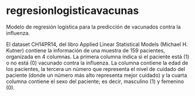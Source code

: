 # regresionlogisticavacunas
Modelo de regresión logística para la predicción de vacunados contra la influenza.

El dataset CH14PR14, del libro Applied Linear Statistical Models (Michael H. Kutner) contiene la información de una muestra de 159 pacientes, organizada en 4 columnas. La primera columna indica si el paciente está (1) o no está (0) vacunado contra la influenza. La columna contiene la edad de los pacientes, la tercera un número que representa el nivel de cuidado del paciente (donde un número más alto representa mejor cuidado) y la cuarta columna contiene el sexo del paciente; es decir, masculino (1) y femenino (0).
